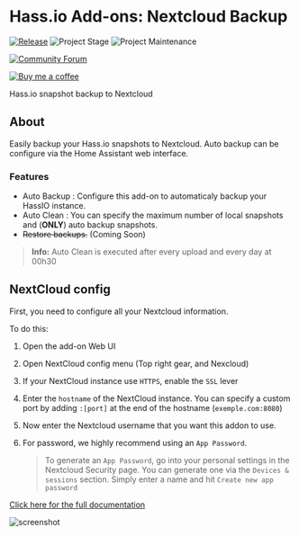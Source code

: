 # Hass.io Add-ons: Nextcloud Backup

[![Release][release-shield]][release] ![Project Stage][project-stage-shield] ![Project Maintenance][maintenance-shield]

[![Community Forum][forum-shield]][forum]

[![Buy me a coffee][buymeacoffee-shield]][buymeacoffee]

Hass.io snapshot backup to Nextcloud

## About

Easily backup your Hass.io snapshots to Nextcloud.
Auto backup can be configure via the Home Assistant web interface.
### Features
- Auto Backup : Configure this add-on to automaticaly backup your HassIO instance.
- Auto Clean : You can specify the maximum number of local snapshots and (__ONLY__) auto backup snapshots.
- ~~Restore backups.~~ (Coming Soon)
> __Info:__
> Auto Clean is executed after every upload and every day at 00h30


## NextCloud config

First, you need to configure all your Nextcloud information.

To do this:
1. Open the add-on Web UI
1. Open NextCloud config menu (Top right gear, and Nexcloud)
1. If your NextCloud instance use `HTTPS`, enable the `SSL` lever
1. Enter the `hostname` of the NextCloud instance. You can specify a custom port by adding `:[port]` at the end of the hostname (`exemple.com:8080`)
1. Now enter the Nextcloud username that you want this addon to use.
1. For password, we highly recommend using an `App Password`.

    >To generate an `App Password`, go into your personal settings in the Nextcloud Security page. You can generate one via the `Devices & sessions` section. Simply enter a name and hit `Create new app password`

[Click here for the full documentation][docs]

![screenshot][image]

[buymeacoffee-shield]: https://www.buymeacoffee.com/assets/img/guidelines/download-assets-sm-2.svg
[buymeacoffee]: https://www.buymeacoffee.com/seb6596
[docs]: https://github.com/Sebclem/hassio-nextcloud-backup/blob/master/README.md
[forum-shield]: https://img.shields.io/badge/community-forum-brightgreen.svg
[forum]: https://community.home-assistant.io/
[maintenance-shield]: https://img.shields.io/maintenance/yes/2020.svg
[project-stage-shield]: https://img.shields.io/badge/project%20stage-beta-red.svg
[release-shield]: https://img.shields.io/badge/version-v0.7.7-blue.svg
[release]:  https://img.shields.io/badge/version-v0.7.7-blue.svg
[image]: https://github.com/Sebclem/hassio-nextcloud-backup/raw/master/images/screenshot.png
